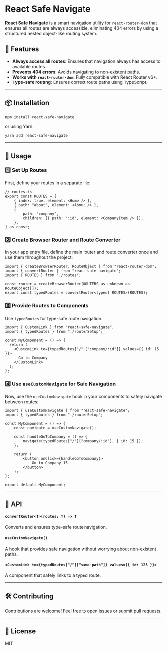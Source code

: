 # React Safe Navigate

**React Safe Navigate** is a smart navigation utility for `react-router-dom` that ensures all routes are always accessible, eliminating 404 errors by using a structured nested object-like routing system.

## 🚀 Features
- **Always access all routes**: Ensures that navigation always has access to available routes.
- **Prevents 404 errors**: Avoids navigating to non-existent paths.
- **Works with `react-router-dom`**: Fully compatible with React Router v6+.
- **Type-safe routing**: Ensures correct route paths using TypeScript.

---

## 📦 Installation

```sh
npm install react-safe-navigate
```

or using Yarn:

```sh
yarn add react-safe-navigate
```

---

## 🚀 Usage

### 1️⃣ Set Up Routes

First, define your routes in a separate file:

```tsx
// routes.ts
export const ROUTES = [
    { index: true, element: <Home /> },
    { path: "about", element: <About /> },
    {
        path: "company",
        children: [{ path: ":id", element: <CompanyItem /> }],
    },
] as const;
```

### 2️⃣ Create Browser Router and Route Converter

In your app entry file, define the main router and route converter once and use them throughout the project:

```tsx
import { createBrowserRouter, RouteObject } from "react-router-dom";
import { convertRouter } from "react-safe-navigate";
import { ROUTES } from "./routes";

const router = createBrowserRouter(ROUTERS as unknown as RouteObject[]);
export const typedRoutes = convertRouter<typeof ROUTES>(ROUTES);
```

### 3️⃣ Provide Routes to Components

Use `typedRoutes` for type-safe route navigation.

```tsx
import { CustomLink } from "react-safe-navigate";
import { typedRoutes } from "./routerSetup";

const MyComponent = () => {
  return (
    <CustomLink to={typedRoutes["/"]["company/:id"]} values={{ id: 15 }}>
      Go to Company
    </CustomLink>
  );
};
```

### 4️⃣ Use `useCustomNavigate` for Safe Navigation

Now, use the `useCustomNavigate` hook in your components to safely navigate between routes:

```tsx
import { useCustomNavigate } from "react-safe-navigate";
import { typedRoutes } from "./routerSetup";

const MyComponent = () => {
    const navigate = useCustomNavigate();

    const handleGoToCompany = () => {
        navigate(typedRoutes["/"]["company/:id"], { id: 15 });
    };

    return (
        <button onClick={handleGoToCompany}>
            Go to Company 15
        </button>
    );
};

export default MyComponent;
```

---

## 🔧 API

#### `convertRouter<T>(routes: T) => T`
Converts and ensures type-safe route navigation.

#### `useCustomNavigate()`
A hook that provides safe navigation without worrying about non-existent paths.

#### `<CustomLink to={typedRoutes["/"]["some-path"]} values={{ id: 123 }}>`
A component that safely links to a typed route.

---

## 🛠️ Contributing
Contributions are welcome! Feel free to open issues or submit pull requests.

---

## 📜 License
MIT

